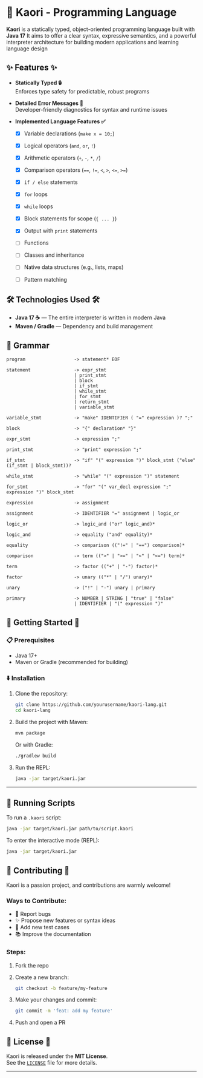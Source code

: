 # 🎻 Kaori - Programming Language

**Kaori** is a statically typed, object-oriented programming language built with **Java 17**
It aims to offer a clear syntax, expressive semantics, and a powerful interpreter architecture for building modern applications and learning language design


## ✨ Features ✨

- **Statically Typed 🔒**  
  Enforces type safety for predictable, robust programs

- **Detailed Error Messages 🎯**  
  Developer-friendly diagnostics for syntax and runtime issues

- **Implemented Language Features ✅**

  - [x] Variable declarations (`make x = 10;`)
  - [x] Logical operators (`and`, `or`, `!`)
  - [x] Arithmetic operators (`+`, `-`, `*`, `/`)
  - [x] Comparison operators (`==`, `!=`, `<`, `>`, `<=`, `>=`)
  - [x] `if / else` statements
  - [x] `for` loops
  - [x] `while` loops
  - [x] Block statements for scope (`{ ... }`)
  - [x] Output with `print` statements
  - [ ] Functions
  - [ ] Classes and inheritance
  - [ ] Native data structures (e.g., lists, maps)
  - [ ] Pattern matching


## 🛠️ Technologies Used 🛠️

- **Java 17 ☕** — The entire interpreter is written in modern Java
- **Maven / Gradle** — Dependency and build management


## 📜 Grammar

```text
program                  -> statement* EOF

statement                -> expr_stmt
                         | print_stmt
                         | block
                         | if_stmt
                         | while_stmt
                         | for_stmt
                         | return_stmt
                         | variable_stmt                

variable_stmt            -> "make" IDENTIFIER ( "=" expression )? ";"

block                    -> "{" declaration* "}"

expr_stmt                -> expression ";"

print_stmt               -> "print" expression ";"

if_stmt                  -> "if" "(" expression ")" block_stmt ("else" (if_stmt | block_stmt))?

while_stmt               -> "while" "(" expression ")" statement

for_stmt                 -> "for" "(" var_decl expression ";" expression ")" block_stmt

expression               -> assignment

assignment               -> IDENTIFIER "=" assignment | logic_or

logic_or                 -> logic_and ("or" logic_and)*

logic_and                -> equality ("and" equality)*

equality                 -> comparison (("!=" | "==") comparison)*

comparison               -> term ((">" | ">=" | "<" | "<=") term)*

term                     -> factor (("+" | "-") factor)*

factor                   -> unary (("*" | "/") unary)*

unary                    -> ("!" | "-") unary | primary

primary                  -> NUMBER | STRING | "true" | "false"
                         | IDENTIFIER | "(" expression ")"
```

## 🚀 Getting Started 🚀

### 📋 Prerequisites

- Java 17+
- Maven or Gradle (recommended for building)

### ⬇️ Installation

1. Clone the repository:

    ```bash
    git clone https://github.com/yourusername/kaori-lang.git
    cd kaori-lang
    ```

2. Build the project with Maven:

    ```bash
    mvn package
    ```

    Or with Gradle:

    ```bash
    ./gradlew build
    ```

3. Run the REPL:

    ```bash
    java -jar target/kaori.jar
    ```

---

## 🧪 Running Scripts

To run a `.kaori` script:

```bash
java -jar target/kaori.jar path/to/script.kaori
```

To enter the interactive mode (REPL):

```bash
java -jar target/kaori.jar
```


## 🤝 Contributing 🤝

Kaori is a passion project, and contributions are warmly welcome!

### Ways to Contribute:

- 🚨 Report bugs  
- ✨ Propose new features or syntax ideas  
- 🧪 Add new test cases  
- 📚 Improve the documentation  

### Steps:

1. Fork the repo  
2. Create a new branch:

    ```bash
    git checkout -b feature/my-feature
    ```

3. Make your changes and commit:

    ```bash
    git commit -m 'feat: add my feature'
    ```

4. Push and open a PR


## 📄 License 📄

Kaori is released under the **MIT License**.  
See the [`LICENSE`](LICENSE) file for more details.

---

